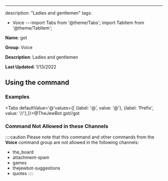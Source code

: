 ---
description: "Ladies and gentlemen"
tags:
  - Voice
---import Tabs from '@theme/Tabs';
import TabItem from '@theme/TabItem';

**Name**: got

**Group**: Voice

**Description**: Ladies and gentlemen

**Last Updated**: 1/13/2022

## Using the command

### Examples
<Tabs defaultValue='@'values={[ {label: '@', value: '@'}, {label: 'Prefix', value: '//'},]}><TabItem value='@'>@TheJewBot got</TabItem><TabItem value='//'>//got</TabItem></Tabs>

### Command Not Allowed in these Channels
::::caution Please note that this command and other commands from the **Voice** command group are not allowed in the following channels:
- the_board
- attachment-spam
- games
- thejewbot-suggestions
- quotes
::::
